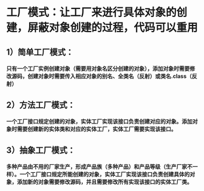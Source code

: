 # 工厂模式：让工厂来进行具体对象的创建，屏蔽对象创建的过程，代码可以重用
## 1）简单工厂模式：
#### 只有一个工厂实例创建对象（需要用对象名区分创建的对象），添加对象时需要修改源码，创建对象时需要传入相应对象的别名、全类名（反射）或类名.class（反射）
## 2）方法工厂模式：
#### 一个工厂接口规定创建的对象，实体工厂实现该接口负责创建对应的对象。添加对象时需要创建新的实体类和对应的实体工厂，实体工厂需要实现该接口。
## 3）抽象工厂模式：
#### 多种产品由不用的厂家生产，形成产品族（多种产品）和产品等级（生产厂家不一样）。一个工厂接口规定所能创建的对象，实体工厂实现该接口负责创建具体的对象，添加新的对象需要修改源码，并且需要修改所有实现该接口的实体工厂类。
